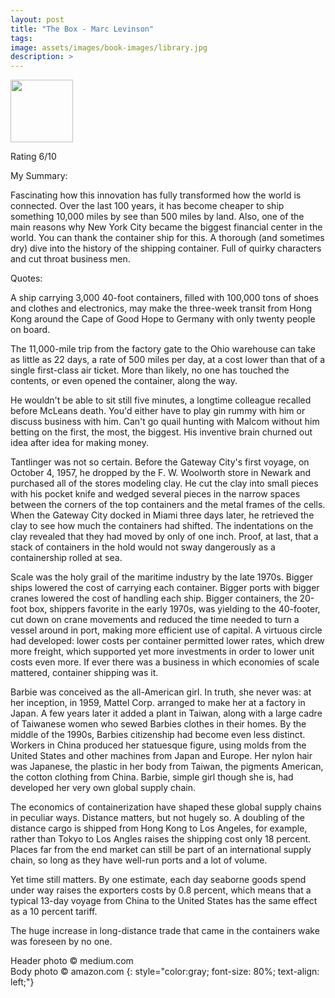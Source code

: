```yaml
---
layout: post
title: "The Box - Marc Levinson"
tags: 
image: assets/images/book-images/library.jpg
description: >
---
```


<img src="https://images-na.ssl-images-amazon.com/images/I/51Yj8iXeocL._SX324_BO1,204,203,200_.jpg" width="100">

Rating 6/10

My Summary:

Fascinating how this innovation has fully transformed how the world is connected. Over the last 100 years, it has become cheaper to ship something 10,000 miles by see than 500 miles by land. Also, one of the main reasons why New York City became the biggest financial center in the world. You can thank the container ship for this. A thorough (and sometimes dry) dive into the history of the shipping container. Full of quirky characters and cut throat business men.  

Quotes:

A ship carrying 3,000 40-foot containers, filled with 100,000 tons of shoes and clothes and electronics, may make the three-week transit from Hong Kong around the Cape of Good Hope to Germany with only twenty people on board.

The 11,000-mile trip from the factory gate to the Ohio warehouse can take as little as 22 days, a rate of 500 miles per day, at a cost lower than that of a single first-class air ticket. More than likely, no one has touched the contents, or even opened the container, along the way.

He wouldn't be able to sit still five minutes, a longtime colleague recalled before McLeans death. You'd either have to play gin rummy with him or discuss business with him. Can't go quail hunting with Malcom without him betting on the first, the most, the biggest. His inventive brain churned out idea after idea for making money.

Tantlinger was not so certain. Before the Gateway City's first voyage, on October 4, 1957, he dropped by the F. W. Woolworth store in Newark and purchased all of the stores modeling clay. He cut the clay into small pieces with his pocket knife and wedged several pieces in the narrow spaces between the corners of the top containers and the metal frames of the cells. When the Gateway City docked in Miami three days later, he retrieved the clay to see how much the containers had shifted. The indentations on the clay revealed that they had moved by only of one inch. Proof, at last, that a stack of containers in the hold would not sway dangerously as a containership rolled at sea.

Scale was the holy grail of the maritime industry by the late 1970s. Bigger ships lowered the cost of carrying each container. Bigger ports with bigger cranes lowered the cost of handling each ship. Bigger containers, the 20-foot box, shippers favorite in the early 1970s, was yielding to the 40-footer, cut down on crane movements and reduced the time needed to turn a vessel around in port, making more efficient use of capital. A virtuous circle had developed: lower costs per container permitted lower rates, which drew more freight, which supported yet more investments in order to lower unit costs even more. If ever there was a business in which economies of scale mattered, container shipping was it.

Barbie was conceived as the all-American girl. In truth, she never was: at her inception, in 1959, Mattel Corp. arranged to make her at a factory in Japan. A few years later it added a plant in Taiwan, along with a large cadre of Taiwanese women who sewed Barbies clothes in their homes. By the middle of the 1990s, Barbies citizenship had become even less distinct. Workers in China produced her statuesque figure, using molds from the United States and other machines from Japan and Europe. Her nylon hair was Japanese, the plastic in her body from Taiwan, the pigments American, the cotton clothing from China. Barbie, simple girl though she is, had developed her very own global supply chain.

The economics of containerization have shaped these global supply chains in peculiar ways. Distance matters, but not hugely so. A doubling of the distance cargo is shipped from Hong Kong to Los Angeles, for example, rather than Tokyo to Los Angles raises the shipping cost only 18 percent. Places far from the end market can still be part of an international supply chain, so long as they have well-run ports and a lot of volume.

Yet time still matters. By one estimate, each day seaborne goods spend under way raises the exporters costs by 0.8 percent, which means that a typical 13-day voyage from China to the United States has the same effect as a 10 percent tariff.

The huge increase in long-distance trade that came in the containers wake was foreseen by no one.

Header photo &copy; medium.com<br>
Body photo &copy; amazon.com
{: style="color:gray; font-size: 80%; text-align: left;"}

